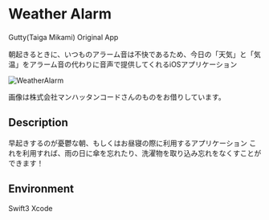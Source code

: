 Weather Alarm
====
Gutty(Taiga Mikami) Original App　

朝起きるときに、いつものアラーム音は不快であるため、今日の「天気」と「気温」をアラーム音の代わりに音声で提供してくれるiOSアプリケーション

![WeatherAlarm](https://user-images.githubusercontent.com/25325947/31955149-7f374d28-b922-11e7-9927-a813bda21db1.png "weatheralarm")

画像は株式会社マンハッタンコードさんのものをお借りしています。

## Description
 早起きするのが憂鬱な朝、もしくはお昼寝の際に利用するアプリケーション
 これを利用すれば、雨の日に傘を忘れたり、洗濯物を取り込み忘れをなくすことができます！
 
## Environment
Swift3
Xcode


